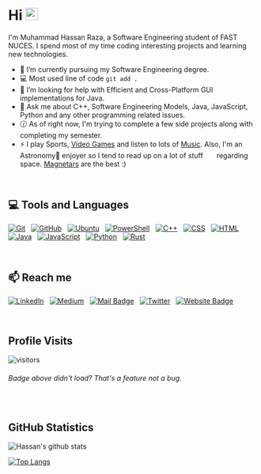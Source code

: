 # <strong>Hi </strong><img src="https://user-images.githubusercontent.com/1303154/88677602-1635ba80-d120-11ea-84d8-d263ba5fc3c0.gif" width="25px" alt="hi">

I'm Muhammad Hassan Raza, a Software Engineering student of FAST NUCES. I spend most of my time coding interesting projects and learning new technologies.

- 🔭 I’m currently pursuing my Software Engineering degree.
- :computer: Most used line of code `git add .`
- 🤔 I’m looking for help with Efficient and Cross-Platform GUI implementations for Java.
- 💬 Ask me about C++, Software Engineering Models, Java, JavaScript, Python and any other programming related issues. 
- :clock130: As of right now, I'm trying to complete a few side projects along with completing my semester.
- ⚡ I play Sports, <a href="https://steamcommunity.com/id/infinityexistence/">Video Games</a> and listen to lots of <a href="https://open.spotify.com/user/raihassanraza">Music</a>. Also, I'm an Astronomy🌌 enjoyer so I tend to read up on a lot of stuff &nbsp;&nbsp;&nbsp;&nbsp;&nbsp;&nbsp;regarding space. <a href="https://earthsky.org/space/what-is-a-magnetar/">Magnetars</a> are the best :)

<br>

## 💻 <strong>Tools and Languages</strong>

<!-- TODO: Make technologies links takes you to repositories 
<a href="https://i.postimg.cc/Gm71y6yL/35bdwf.jpg"></a>-->

[![Git](https://img.shields.io/badge/-Git-05122A?style=flat&logo=git)](#)&nbsp;&nbsp;
[![GitHub](https://img.shields.io/badge/-GitHub-05122A?style=flat&logo=github)](#)&nbsp;&nbsp;
[![Ubuntu](https://img.shields.io/badge/-Ubuntu-05122A?style=flat&logo=Ubuntu)](#)&nbsp;&nbsp;
[![PowerShell](https://img.shields.io/badge/-PowerShell-05122A?style=flat&logo=powershell)](#)&nbsp;&nbsp;
[![C++](https://img.shields.io/badge/-C++-05122A?style=flat&logo=C%2B%2B)](#)&nbsp;&nbsp;
[![CSS](https://img.shields.io/badge/-CSS-05122A?style=flat&logo=CSS3&logoColor=1572B6)](#)&nbsp;&nbsp;
[![HTML](https://img.shields.io/badge/-HTML-05122A?style=flat&logo=HTML5)](#)&nbsp;&nbsp;
[![Java](https://img.shields.io/badge/-Java-05122A?style=flat&logo=Java&logoColor=f89820)](#)&nbsp;&nbsp;
[![JavaScript](https://img.shields.io/badge/-JavaScript-05122A?style=flat&logo=javascript)](#)&nbsp;&nbsp;
[![Python](https://img.shields.io/badge/-Python-05122A?style=flat&logo=python)](#)&nbsp;&nbsp;
[![Rust](https://img.shields.io/badge/-Rust-05122A?style=flat&logo=rust)](#)&nbsp;&nbsp;



<br>

## :mailbox: <strong> Reach me </strong>


[![LinkedIn](https://img.shields.io/badge/-LinkedIn-05122A?style=flat&logo=linkedin)](https://www.linkedin.com/in/hassanraza22/)&nbsp;&nbsp;
[![Medium](https://img.shields.io/badge/-Medium-05122A?style=flat&logo=medium)](https://medium.com/@raihassanraza)&nbsp;&nbsp;
[![Mail Badge](https://img.shields.io/badge/-ProtonMail-05122A?style=flat&logo=protonmail)](mailto:RaiHassanRaza@protonmail.com)&nbsp;&nbsp;
[![Twitter](https://img.shields.io/badge/-Twitter-05122A?style=flat&logo=twitter)](https://twitter.com/RaiHassanRaza22)&nbsp;&nbsp;
[![Website Badge](https://img.shields.io/badge/-WordPress-05122A?style=flat&logo=wordpress)](https://hassansjourney.wordpress.com/)


<br>

## <strong>Profile Visits </strong> 

![visitors](https://visitor-badge.glitch.me/badge?page_id=M-Hassan-Raza.M-Hassan-Raza) 
<h6> Badge above didn't load? That's a feature not a bug. </h6>

<!--
<details>
<summary>
  <strong>More stuff about me</strong>
</summary>
-->

<br>

## GitHub Statistics

![Hassan's github stats](https://github-readme-stats.vercel.app/api?username=M-Hassan-Raza&hide=issues,contribs&count_private=true&layout=compact&theme=cobalt)
  
[![Top Langs](https://github-readme-stats.vercel.app/api/top-langs/?username=M-Hassan-Raza&langs_count=10&layout=compact&theme=cobalt)](https://github.com/anuraghazra/github-readme-stats)
</details>
